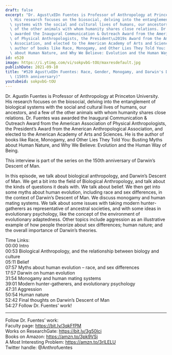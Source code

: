 ```yaml
---
draft: false
excerpt: "Dr. Agust\xEDn Fuentes is Professor of Anthropology at Princeton University.\
  \ His research focuses on the biosocial, delving into the entanglement of biological\
  \ systems with the social and cultural lives of humans, our ancestors, and a few\
  \ of the other animals with whom humanity shares close relations. Dr. Fuentes was\
  \ awarded the Inaugural Communication & Outreach Award from the American Association\
  \ of Physical Anthropologists, the President\u2019s Award from the American Anthropological\
  \ Association, and elected to the American Academy of Arts and Sciences. He is the\
  \ author of books like Race, Monogamy, and Other Lies They Told You: Busting Myths\
  \ about Human Nature, and Why We Believe: Evolution and the Human Way of Being."
id: e520
image: https://i.ytimg.com/vi/sokpvbG-tOU/maxresdefault.jpg
publishDate: 2021-09-10
title: "#520 Agust\xEDn Fuentes: Race, Gender, Monogamy, and Darwin's Descent of Man\
  \ (150th anniversary)"
youtubeid: sokpvbG-tOU
---
```

Dr. Agustín Fuentes is Professor of Anthropology at Princeton University. His research focuses on the biosocial, delving into the entanglement of biological systems with the social and cultural lives of humans, our ancestors, and a few of the other animals with whom humanity shares close relations. Dr. Fuentes was awarded the Inaugural Communication & Outreach Award from the American Association of Physical Anthropologists, the President’s Award from the American Anthropological Association, and elected to the American Academy of Arts and Sciences. He is the author of books like Race, Monogamy, and Other Lies They Told You: Busting Myths about Human Nature, and Why We Believe: Evolution and the Human Way of Being.

This interview is part of the series on the 150th anniversary of Darwin’s Descent of Man.

In this episode, we talk about biological anthropology, and Darwin’s Descent of Man. We get a bit into the field of Biological Anthropology, and talk about the kinds of questions it deals with. We talk about belief. We then get into some myths about human evolution, including race and sex differences, in the context of Darwin’s Descent of Man. We discuss monogamy and human mating systems. We talk about some issues with taking modern hunter-gatherers as representative of ancestral societies, and with some ideas in evolutionary psychology, like the concept of the environment of evolutionary adaptedness. Other topics include aggression as an illustrative example of how people theorize about sex differences; human nature; and the overall importance of Darwin’s theories.

Time Links:  
00:00  Intro  
00:53  Biological Anthropology, and the relationship between biology and culture  
05:11  Belief  
07:57  Myths about human evolution – race, and sex differences  
17:57  Darwin on human evolution  
31:54  Monogamy and human mating systems  
39:01  Modern hunter-gatherers, and evolutionary psychology  
47:31  Aggression  
50:54  Human nature  
52:42  Final thoughts on Darwin’s Descent of Man  
54:27  Follow Dr. Fuentes’ work!

---

Follow Dr. Fuentes’ work:  
Faculty page: https://bit.ly/3qkFfPM  
Works on ResearchGate: https://bit.ly/3g50Ici  
Books on Amazon: https://amzn.to/3pk9VSj  
A Most Interesting Problem: https://amzn.to/3rlLELU  
Twitter handle: @Anthrofuentes
